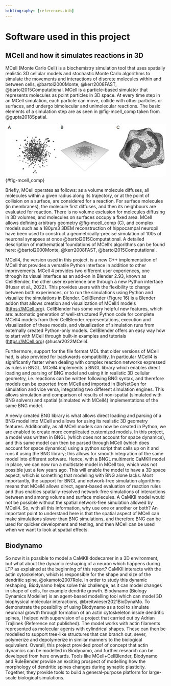 ```yaml
---
bibliography: [references.bib]
---
```


# Software used in this project
## MCell and how it simulates reactions in 3D
MCell (Monte Carlo Cell) is a biochemistry simulation tool that uses spatially realistic 3D cellular models and stochastic Monte Carlo algorithms to simulate the movements and interactions of discrete molecules within and between cells, @bartol2000Monte, @kerr2008FAST, @bartol2015Computational. MCell is a particle-based simulator that represents molecules as point particles in 3D space. At every time step in an MCell simulation, each particle can move, collide with other particles or surfaces, and undergo bimolecular and unimolecular reactions. The basic elements of a simulation step are as seen in @fig-mcell_comp taken from @gupta2018Spatial.

![MCell Components. (A) Volume Molecules diffusing in free space. (B) Mesh Object defined by a Plane with Surface Molecules diffusing on it. (C) Mesh Object defined by a complex closed mesh with multiple defined Surface  Regions, in which Surface Molecules have different diffusion constants, as defined by corresponding Surface Classes.](background_figures/mcell_comp.png){#fig-mcell_comp}

Briefly, MCell operates as follows: as a volume molecule diffuses, all molecules within a given radius along its trajectory, or at the point of collision on a surface, are considered for a reaction. For surface molecules (in membranes), the molecule first diffuses, and then its neighbours are evaluated for reaction. There is no volume exclusion for molecules diffusing in 3D volumes, and molecules on surfaces occupy a  fixed area. MCell allows defining arbitrary geometry @fig-mcell_comp (C), and complex models such as a 180μm3 3DEM reconstruction of hippocampal neuropil have been used to construct a geometrically-precise simulation of 100s of neuronal synapses at once @bartol2015Computational. A detailed description of mathematical foundations of MCell’s algorithms can be found here: @bartol2000Monte, @kerr2008FAST, @bartol2015Computational.

MCell4, the version used in this project, is a new C++ implementation of MCell that provides a versatile Python interface in addition to other improvements. MCell 4 provides two different user experiences, one through its visual interface as an add-on in Blender 2.93, known as CellBlender, the other user experience one through a new Python interface (Husar et al., 2022). This provides users with the flexibility to change between both experiences, or to run the simulations using Python and visualize the simulations in Blender. CellBlender (Figure 16) is a Blender addon that allows creation and visualization of MCell4 models (https://MCell.org). CellBlender has some very helpful new features, which are: automatic generation of well-structured Python code for complete MCell4 models from their CellBlender representations, execution and visualization of these models, and visualization of simulation runs from externally created Python-only models. CellBlender offers an easy way how to start with MCell through built-in examples and tutorials (https://MCell.org) @husar2022MCell4. 

Furthermore, support for the file format MDL that older versions of MCell had, is also provided for backwards compatibility. In particular MCell4 is significantly faster when dealing with complex reaction networks expressed as rules in BNGL. MCell4 implements a BNGL library which enables direct loading and parsing of  BNG model and using it in realistic 3D cellular geometry, i.e. reactions can be written following BNG syntax, and therefore models can be exported from MCell and imported in BioNetGen for simulation and vice versa, integrating two different simulation engines. This allows simulation and comparison of results of non-spatial (simulated with BNG solvers) and spatial (simulated with MCell4) implementations of the same BNG model. 

A newly created BNG library is what allows direct loading and parsing of a BNG model into MCell and allows for using its realistic 3D geometry features. Additionally, as all MCell models can now be created in Python,  we are enabled to create more complicated customized models. In this project, a model was written in BNGL (which does not account for space dynamics), and this same model can then be parsed through MCell  (which does account for space dynamics) using a python script that calls up on it and runs it using the BNG library; this allows for smooth integration of the same model into different software. Hence, with a BNGL multimeric CaMKII model in place, we can now run a multistate model in MCell too, which was not possible just a few years ago. This will enable the model to have a 3D space aspect, which is something that modelling with BNG alone lacks. Most importantly, the support for BNGL and network-free simulation algorithms means that MCell4 allows direct, agent-based evaluation of reaction rules and thus enables spatially-resolved network-free simulations of interactions between and among volume and surface molecules. A CaMKII model would not be possible without the spatial network-free simulation allowed by MCell4. So, with all this information, why use one or another or both? An important point to understand here is that the spatial aspect of MCell can make  simulations slower than BNG simulations, and therefore BNG can be used for quicker development and testing, and then MCell can be used when we want to look at spatial effects. 

## Biodynamo

So now it is possible to model a CaMKII dodecamer in a 3D environment, but what about the dynamic reshaping of a neuron which happens during LTP as explained at the beginning of this report? CaMKII interacts with the actin cytoskeleton, which is responsible for the shape and size of the dendritic spine, @okamoto2007Role. In order to study this dynamic reshaping, Biodynamo helps solve this  challenge, as it can model changes in shape of cells, for example dendrite growth. Biodynamo (Biology Dynamics Modeller) is an agent-based modelling tool which can model 3D biophysical molecular interactions, @breitwieser2021BioDynaMo. To demonstrate the possibility of using Biodynamo as a tool to simulate neuronal growth through formation of an actin cytoskeleton inside dendritic spines, I helped with supervision of a project that carried out by Adrian Trajlinek (Reference not published). The model works with actin filaments represented as molecular agents with cylindrical shapes. These can then be modelled to support tree-like structures that can branch out, sever, polymerize and depolymerize in similar manners to the biological equivalent. Overall, this project provided proof of concept that actin dynamics can be modelled in Biodynamo, and further research can be developed from here onwards. Tools like MCell+CellBlender, Biodynamo and RuleBender provide an exciting prospect of modelling how the morphology of dendritic spines changes during synaptic plasticity. Together, they provide tools to build a general-purpose platform for large-scale biological simulations.

